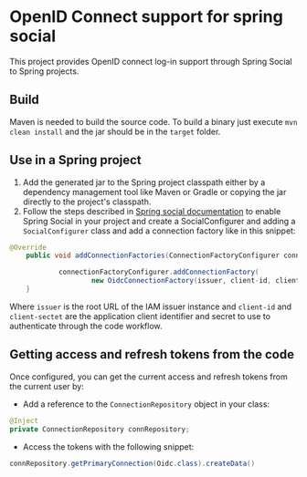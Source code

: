 # OpenID Connect support for spring social #

This project provides OpenID connect log-in support through Spring Social to Spring projects.

## Build ##

Maven is needed to build the source code. To build a binary just execute `mvn clean install` and the jar should be in the `target` folder.

## Use in a Spring project ##

1. Add the generated jar to the Spring project classpath either by a dependency management tool like Maven or Gradle or copying the jar directly to the project's classpath.
2. Follow the steps described in [Spring social documentation](https://docs.spring.io/spring-social/docs/1.1.4.RELEASE/reference/htmlsingle) to enable Spring Social in your project and create a SocialConfigurer and adding a `SocialConfigurer` class and add a connection factory like in this snippet:
```java
@Override
    public void addConnectionFactories(ConnectionFactoryConfigurer connectionFactoryConfigurer, Environment environment) {

            connectionFactoryConfigurer.addConnectionFactory(
                    new OidcConnectionFactory(issuer, client-id, client-secret"));
    }
```

Where `issuer` is the root URL of the IAM issuer instance and `client-id` and `client-sectet` are the application client identifier and secret to use to authenticate through the code workflow.

## Getting access and refresh tokens from the code ##

Once configured, you can get the current access and refresh tokens from the current user by:

-  Add a reference to the `ConnectionRepository` object in your class:
```java
@Inject
private ConnectionRepository connRepository;
```

- Access the tokens with the following snippet:
```java
connRepository.getPrimaryConnection(Oidc.class).createData()
``` 
